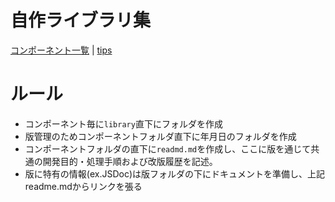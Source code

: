 # 自作ライブラリ集

[コンポーネント一覧](readme/20231005/index.html) |
[tips](tips/index.html)

# ルール

- コンポーネント毎に`library`直下にフォルダを作成
- 版管理のためコンポーネントフォルダ直下に年月日のフォルダを作成
- コンポーネントフォルダの直下に`readmd.md`を作成し、ここに版を通じて共通の開発目的・処理手順および改版履歴を記述。
- 版に特有の情報(ex.JSDoc)は版フォルダの下にドキュメントを準備し、上記readme.mdからリンクを張る